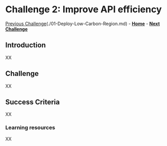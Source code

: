# Challenge 2: Improve API efficiency

[Previous Challenge](./01-Deploy-Low-Carbon-Region.md)(./01-Deploy-Low-Carbon-Region.md) - **[Home](../README.md)** - **[Next Challenge](./03-Optimze-for-aync-access-patterns.md)**

## Introduction

XX

## Challenge

XX

## Success Criteria

XX

### Learning resources

XX